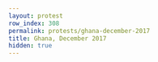 ```yaml
---
layout: protest
row_index: 308
permalink: protests/ghana-december-2017
title: Ghana, December 2017
hidden: true
---
```

